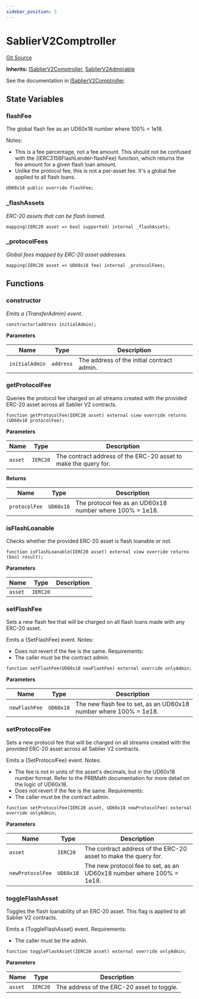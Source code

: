 ```yaml
---
sidebar_position: 3
---
```

# SablierV2Comptroller

[Git Source](https://github.com/sablierhq/v2-core/blob/9df2bf8f303f7d13337716257672553e60783b8c/docs/contracts/v2/reference/core)

**Inherits:** [ISablierV2Comptroller](/docs/contracts/v2/reference/core/interfaces/interface.ISablierV2Comptroller.md),
[SablierV2Adminable](/docs/contracts/v2/reference/core/abstracts/abstract.SablierV2Adminable.md)

See the documentation in
[ISablierV2Comptroller](docs/contracts/v2/reference/core/interfaces/interface.ISablierV2Comptroller.md).

## State Variables

### flashFee

The global flash fee as an UD60x18 number where 100% = 1e18.

Notes:

- This is a fee percentage, not a fee amount. This should not be confused with the {IERC3156FlashLender-flashFee}
  function, which returns the fee amount for a given flash loan amount.
- Unlike the protocol fee, this is not a per-asset fee. It's a global fee applied to all flash loans.

```solidity
UD60x18 public override flashFee;
```

### \_flashAssets

_ERC-20 assets that can be flash loaned._

```solidity
mapping(IERC20 asset => bool supported) internal _flashAssets;
```

### \_protocolFees

_Global fees mapped by ERC-20 asset addresses._

```solidity
mapping(IERC20 asset => UD60x18 fee) internal _protocolFees;
```

## Functions

### constructor

_Emits a {TransferAdmin} event._

```solidity
constructor(address initialAdmin);
```

**Parameters**

| Name           | Type      | Description                                |
| -------------- | --------- | ------------------------------------------ |
| `initialAdmin` | `address` | The address of the initial contract admin. |

### getProtocolFee

Queries the protocol fee charged on all streams created with the provided ERC-20 asset across all Sablier V2 contracts.

```solidity
function getProtocolFee(IERC20 asset) external view override returns (UD60x18 protocolFee);
```

**Parameters**

| Name    | Type     | Description                                                     |
| ------- | -------- | --------------------------------------------------------------- |
| `asset` | `IERC20` | The contract address of the ERC-20 asset to make the query for. |

**Returns**

| Name          | Type      | Description                                              |
| ------------- | --------- | -------------------------------------------------------- |
| `protocolFee` | `UD60x18` | The protocol fee as an UD60x18 number where 100% = 1e18. |

### isFlashLoanable

Checks whether the provided ERC-20 asset is flash loanable or not.

```solidity
function isFlashLoanable(IERC20 asset) external view override returns (bool result);
```

**Parameters**

| Name    | Type     | Description |
| ------- | -------- | ----------- |
| `asset` | `IERC20` |             |

### setFlashFee

Sets a new flash fee that will be charged on all flash loans made with any ERC-20 asset.

Emits a {SetFlashFee} event. Notes:

- Does not revert if the fee is the same. Requirements:
- The caller must be the contract admin.

```solidity
function setFlashFee(UD60x18 newFlashFee) external override onlyAdmin;
```

**Parameters**

| Name          | Type      | Description                                                       |
| ------------- | --------- | ----------------------------------------------------------------- |
| `newFlashFee` | `UD60x18` | The new flash fee to set, as an UD60x18 number where 100% = 1e18. |

### setProtocolFee

Sets a new protocol fee that will be charged on all streams created with the provided ERC-20 asset across all Sablier V2
contracts.

Emits a {SetProtocolFee} event. Notes:

- The fee is not in units of the asset's decimals, but in the UD60x18 number format. Refer to the PRBMath documentation
  for more detail on the logic of UD60x18.
- Does not revert if the fee is the same. Requirements:
- The caller must be the contract admin.

```solidity
function setProtocolFee(IERC20 asset, UD60x18 newProtocolFee) external override onlyAdmin;
```

**Parameters**

| Name             | Type      | Description                                                          |
| ---------------- | --------- | -------------------------------------------------------------------- |
| `asset`          | `IERC20`  | The contract address of the ERC-20 asset to make the query for.      |
| `newProtocolFee` | `UD60x18` | The new protocol fee to set, as an UD60x18 number where 100% = 1e18. |

### toggleFlashAsset

Toggles the flash loanability of an ERC-20 asset. This flag is applied to all Sablier V2 contracts.

Emits a {ToggleFlashAsset} event. Requirements:

- The caller must be the admin.

```solidity
function toggleFlashAsset(IERC20 asset) external override onlyAdmin;
```

**Parameters**

| Name    | Type     | Description                                |
| ------- | -------- | ------------------------------------------ |
| `asset` | `IERC20` | The address of the ERC-20 asset to toggle. |
